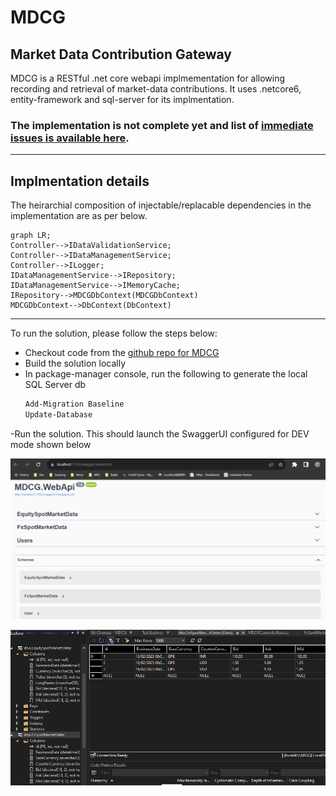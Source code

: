 # MDCG

## Market Data Contribution Gateway

MDCG is a RESTful .net core webapi implmementation for allowing recording and retrieval of market-data contributions. It uses .netcore6, entity-framework and sql-server for its implmentation.

### The implementation is not complete yet and list of [immediate issues is available here](https://github.com/Jay-Dee/MDCG/issues?q=is%3Aissue+is%3Aopen+sort%3Acreated-asc). 
---
## Implmentation details

The heirarchial composition of injectable/replacable dependencies in the implementation are as per below.

```mermaid
graph LR;
Controller-->IDataValidationService;
Controller-->IDataManagementService;
Controller-->ILogger;
IDataManagementService-->IRepository;
IDataManagementService-->IMemoryCache;
IRepository-->MDCGDbContext(MDCGDbContext)
MDCGDbContext-->DbContext(DbContext)
```

---

To run the solution, please follow the steps below:
- Checkout code from the [github repo for MDCG](https://github.com/Jay-Dee/MDCG)
- Build the solution locally
- In package-manager console, run the following to generate the local SQL Server db
  ```powershell
  Add-Migration Baseline
  Update-Database
  ```
 -Run the solution. This should launch the SwaggerUI configured for DEV mode shown below
 
 ![alt text](https://github.com/Jay-Dee/MDCG/blob/main/SwaggerEntities.png "Supported Entities")
 
 ![alt text](https://github.com/Jay-Dee/MDCG/blob/main/DbSchema.png "Db Schema")
 



